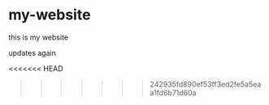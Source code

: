 # my-website

this is my website

updates again

<<<<<<< HEAD

>>>>>>> 242935fd890ef53ff3ed2fe5a5eaa1fd6b71d60a
